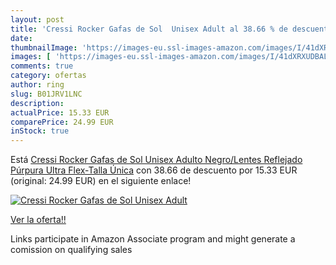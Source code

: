 ```yaml
---
layout: post
title: 'Cressi Rocker Gafas de Sol  Unisex Adult al 38.66 % de descuento'
date: 
thumbnailImage: 'https://images-eu.ssl-images-amazon.com/images/I/41dXRXUDBAL._SL200_.jpg'
images: [ 'https://images-eu.ssl-images-amazon.com/images/I/41dXRXUDBAL._SL200_.jpg' ]
comments: true
category: ofertas
author: ring
slug: B01JRV1LNC
description:
actualPrice: 15.33 EUR
comparePrice: 24.99 EUR
inStock: true
---
```


Está [Cressi Rocker Gafas de Sol  Unisex Adulto  Negro/Lentes Reflejado Púrpura  Ultra Flex-Talla Única](https://www.amazon.es/dp/B01JRV1LNC/?tag=tolees-21) con 38.66 de descuento por 15.33 EUR (original: 24.99 EUR) en el siguiente enlace!

[![Cressi Rocker Gafas de Sol  Unisex Adult](https://images-eu.ssl-images-amazon.com/images/I/41dXRXUDBAL._SL200_.jpg)](https://www.amazon.es/dp/B01JRV1LNC/?tag=tolees-21)

[Ver la oferta!!](https://www.amazon.es/dp/B01JRV1LNC/?tag=tolees-21)

Links participate in Amazon Associate program and might generate a comission on qualifying sales


